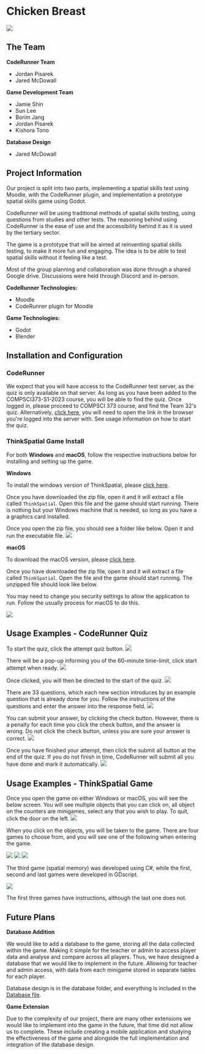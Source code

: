 # Chicken Breast

![](./markdown/team-logo.png)

## The Team

**CodeRunner Team**
- Jordan Pisarek
- Jared McDowall

**Game Development Team**
- Jamie Shin
- Sun Lee
- Borim Jang
- Jordan Pisarek
- Kishora Tono

**Database Design**
- Jared McDowall

## Project Information
Our project is split into two parts, implementing a spatial skills test using Moodle, with the CodeRunner plugin, and implementation a prototype spatial skills game using Godot.

CodeRunner will be using traditional methods of spatial skills testing, using questions from studies and other tests. The reasoning behind using CodeRunner is the ease of use and the accessibility behind it as it is used by the tertiary sector. 

The game is a prototype that will be aimed at reinventing spatial skills testing, to make it more fun and engaging. The idea is to be able to test spatial skills without it feeling like a test. 

Most of the group planning and collaboration was done through a shared Google drive. Discussions were held through Discord and in-person.

**CodeRunner Technologies:**
- Moodle
- CodeRunner plugin for Moodle

**Game Technologies:**
- Godot
- Blender

## Installation and Configuration

### CodeRunner

We expect that you will have access to the CodeRunner test server, as the quiz is only available on that server. As long as you have been added to the COMPSCI373-S1-2023 course, you will be able to find the quiz. Once logged in, please proceed to COMPSCI 373 course, and find the Team 32's quiz. Alternatively, [click here](https://coderunner.connect.test.amazon.auckland.ac.nz/mod/quiz/view.php?id=666), you will need to open the link in the browser you're logged into the server with. See usage information on how to start the quiz.

### ThinkSpatial Game Install

For both **Windows** and **macOS**, follow the respective instructions below for installing and setting up the game.

**Windows**

To install the windows version of ThinkSpatial, please 
[click here](https://drive.google.com/drive/folders/1Pgr53H91RY7xu9TXnaEsK2jk9MxzJOl2?usp=share_link).

Once you have downloaded the zip file, open it and it will extract a file called `ThinkSpatial`. Open this file and the game should start running. There is nothing but your Windows machine that is needed, so long as you have a a graphics card installed.

Once you open the zip file, you should see a folder like below. Open it and run the executable file.
![](./markdown/image2.png)

**macOS**

To download the macOS version, please [click here](https://drive.google.com/drive/folders/1Ju_4mUShzucqVj5Zb53ivJDQgCLmsuzc?usp=share_link).

Once you have downloaded the zip file, open it and it will extract a file called `ThinkSpatial`. Open the file and the game should start running. The unzipped file should look like below.

You may need to change you security settings to allow the application to run. Follow the usually process for macOS to do this.

![](./markdown/macDownload.png)

## Usage Examples - CodeRunner Quiz
To start the quiz, click the attempt quiz button.
![](./markdown/coderunner-1.png)

There will be a pop-up informing you of the 60-minute time-limit, click start attempt when ready.
![](./markdown/coderunner2.png)

Once clicked, you will then be directed to the start of the quiz.
![](./markdown/coderunner3.png)

There are 33 questions, which each new section introduces by an example question that is already done for you. Follow the instructions of the questions and enter the answer into the response field.
![](./markdown/coderunner4.png)

You can submit your answer, by clicking the check button. However, there is a penalty for each time you click the check button, and the answer is wrong. Do not click the check button, unless you are sure your answer is correct.
![](./markdown/coderunner5.png)

Once you have finished your attempt, then click the submit all button at the end of the quiz. If you do not finish in time, CodeRunner will submit all you have done and mark it automatically.
![](./markdown/coderunner6.png)

## Usage Examples - ThinkSpatial Game

Once you open the game on either Windows or macOS, you will see the below screen. You will see multiple objects that you can click on, all object on the counters are minigames, select any that you wish to play. To quit, click the door on the left.
![](./markdown/ThinkSpatial-menu.png)

When you click on the objects, you will be taken to the game. There are four games to choose from, and you will see one of the following when entering the game.

![](./markdown/miro.png)
![](./markdown/vantage.png)
![](./markdown/game-borim.png)

The third game (spatial memory) was developed using C#, while the first, second and last games were developed in GDscript.

![](./markdown/game-kishoraSun.png)

The first three games have instructions, although the last one does not.

## Future Plans

**Database Addition**

We would like to add a database to the game, storing all the data collected within the game. Making it simple for the teacher or admin to access player data and analyse and compare across all players. Thus, we have designed a database that we would like to implement in the future. Allowing for teacher and admin access, with data from each minigame stored in separate tables for each player.

Database design is in the database folder, and everything is included in the [Database file](https://github.com/uoa-compsci399-s2-2023/capstone-project-team-32/tree/main/database). 

**Game Extension**

Due to the complexity of our project, there are many other extensions we would like to implement into the game in the future, that time did not allow us to complete. These include creating a mobile application and studying the effectiveness of the game and alongside the full implementation and integration of the database design.
